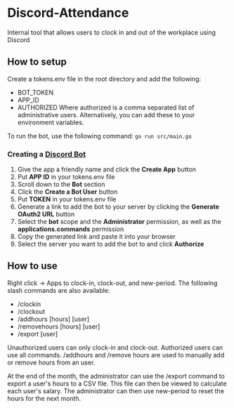 # Discord-Attendance
Internal tool that allows users to clock in and out of the workplace using Discord

## How to setup
Create a tokens.env file in the root directory and add the following:
- BOT_TOKEN
- APP_ID
- AUTHORIZED
Where authorized is a comma separated list of administrative users. Alternatively, you can add these to your environment variables.

To run the bot, use the following command:
```go run src/main.go```

### Creating a [Discord Bot](https://discordapp.com/developers/applications)
1. Give the app a friendly name and click the **Create App** button
2. Put **APP ID** in your tokens.env file
3. Scroll down to the **Bot** section
4. Click the **Create a Bot User** button
6. Put **TOKEN** in your tokens.env file
7. Generate a link to add the bot to your server by clicking the **Generate OAuth2 URL** button
8. Select the **bot** scope and the **Administrator** permission, as well as the **applications.commands** permission
9. Copy the generated link and paste it into your browser
10. Select the server you want to add the bot to and click **Authorize**

## How to use
Right click -> Apps to clock-in, clock-out, and new-period. The following slash commands are also available:

- /clockin
- /clockout
- /addhours [hours] [user]
- /removehours [hours] [user]
- /export [user]

Unauthorized users can only clock-in and clock-out. Authorized users can use all commands. /addhours and /remove hours are used to manually add or remove hours from an user.

At the end of the month, the administrator can use the /export command to export a user's hours to a CSV file. This file can then be viewed to calculate each user's salary. The administrator can then use new-period to reset the hours for the next month.